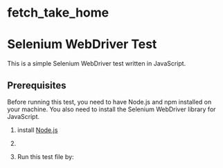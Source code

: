 # fetch_take_home
# Selenium WebDriver Test

This is a simple Selenium WebDriver test written in JavaScript.

## Prerequisites

Before running this test, you need to have Node.js and npm installed on your machine. You also need to install the Selenium WebDriver library for JavaScript.

1. install [Node.js](https://nodejs.org/en)
2. ```bash npm install selenium-webdriver
3. Run this test file by:
   ```bash node test.js
